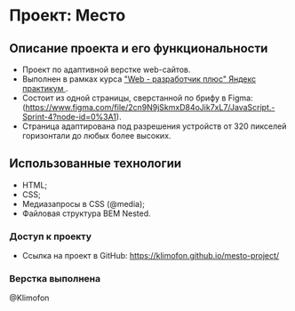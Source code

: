 # Проект: Место

## Описание проекта и его функциональности

* Проект по адаптивной верстке web-сайтов. 
* Выполнен в рамках курса ["Web - разработчик плюс" Яндекс практикум ](https://practicum.yandex.ru/web-plus/).
* Состоит из одной страницы, сверстанной по брифу в Figma: (https://www.figma.com/file/2cn9N9jSkmxD84oJik7xL7/JavaScript.-Sprint-4?node-id=0%3A1).
* Страница адаптирована под разрешения устройств от 320 пикселей горизонтали до любых более высоких.

## Использованные технологии

* HTML;
* CSS;
* Медиазапросы в CSS (@media);
* Файловая структура BEM Nested.

### Доступ к проекту

* Ссылка на проект в GitHub: https://klimofon.github.io/mesto-project/

### Верстка выполнена 

@Klimofon